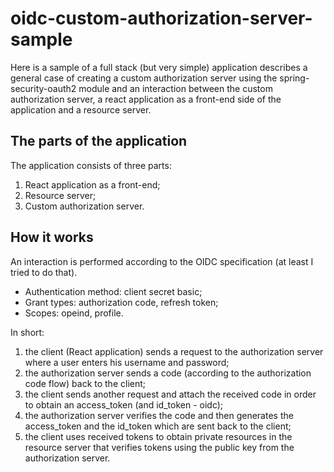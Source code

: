 # oidc-custom-authorization-server-sample

Here is a sample of a full stack (but very simple) application describes a general case of creating a custom authorization server using the spring-security-oauth2 module and an interaction between the custom authorization server, a react application as a front-end side of the application and a resource server.

## The parts of the application

The application consists of three parts:

1. React application as a front-end;
2. Resource server;
3. Custom authorization server.

## How it works

An interaction is performed according to the OIDC specification (at least I tried to do that).

- Authentication method: client secret basic;
- Grant types: authorization code, refresh token;
- Scopes: opeind, profile.

In short:

1. the client (React application) sends a request to the authorization server where a user enters his username and password;
2. the authorization server sends a code (according to the authorization code flow) back to the client;
3. the client sends another request and attach the received code in order to obtain an access_token (and id_token - oidc);
4. the authorization server verifies the code and then generates the access_token and the id_token which are sent back to the client;
5. the client uses received tokens to obtain private resources in the resource server that verifies tokens using the public key from the authorization server.
